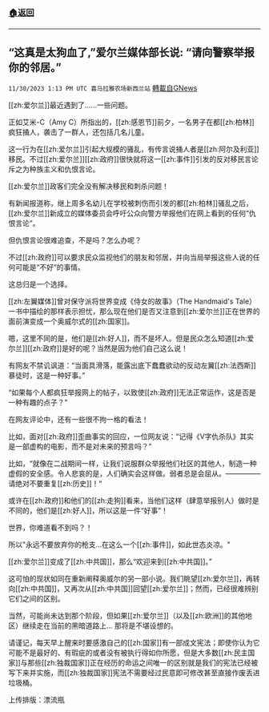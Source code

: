 ###  [:house:返回](README.md)
---


## “这真是太狗血了,”爱尔兰媒体部长说: “请向警察举报你的邻居。”
`11/30/2023 1:13 PM UTC 喜马拉雅农场新西兰站` [轉載自GNews](https://gnews.org/articles/2054271)

         

[[zh:爱尔兰]]最近遇到了......一些问题。

正如艾米\-C（Amy C）所指出的，[[zh:感恩节]]前夕，一名男子在都[[zh:柏林]]疯狂捅人，袭击了一群人，还包括几名儿童。

这一行为在[[zh:爱尔兰]]引起大规模的骚乱，有传言说捅人者是[[zh:阿尔及利亚]]移民。不过[[zh:爱尔兰]][[zh:政府]]很快就将这一[[zh:事件]]引发的反对移民言论斥之为种族主义和仇恨言论。

[[zh:爱尔兰]]政客们完全没有解决移民和刺杀问题！

有新闻报道称，继上周多名幼儿在学校被刺伤而引发的都[[zh:柏林]]骚乱之后，[[zh:爱尔兰]]新成立的媒体委员会呼吁公众向警方举报他们在网上看到的任何“仇恨言论”。

但仇恨言论很难追查，不是吗？怎么办呢？

不过[[zh:政府]]可以要求民众监视他们的朋友和邻居，并向当局举报这些人说的任何可能是“不好”的事情。

这总归是一个选择。

[[zh:左翼媒体]]曾对保守派将世界变成《侍女的故事》（The Handmaid's Tale）一书中描绘的那样表示担忧，那么现在他们是否又注意到[[zh:爱尔兰]]正在世界的面前演变成一个奥威尔式的[[zh:国家]]。

嗯，这里不同的是，他们是[[zh:好人]]，而不是坏人。但是民众怎么知道[[zh:爱尔兰]][[zh:政府]]是好的呢？当然是因为他们自己这么说！

有网友不禁讥讽道：“当面具滑落，能露出底下蠢蠢欲动的反动左翼[[zh:法西斯]]暴徒时，这是一种好事。”

“如果每个人都疯狂举报网上的帖子，以致使[[zh:政府]]无法正常运作，这是否是一种有趣的点子？”

在网友评论中，还有一些很不拘一格的看法！

比如，面对[[zh:政府]]歪曲事实的回应，一位网友说：“记得《V字仇杀队》其实是一部虚构的电影，而不是对未来的预言吗？”

比如，“就像在二战期间一样，让我们说服群众举报他们社区的其他人，制造一种虚假的安全感。令人悲哀的是，人们确实会这样做。弱者总是会屈从。—————请绝对不要重复[[zh:历史]]！“

或许在[[zh:政府]]和他们的[[zh:走狗]]看来，当他们这样（肆意举报别人）做时是不同的，他们是[[zh:好人]]，所以这是一件“好事”！

世界，你难道看不到吗？！

所以"永远不要放弃你的枪支…在这么一个[[zh:事件]]，如此世态炎凉。"

[[zh:爱尔兰]]变成了[[zh:中共国]]，那么“欢迎来到[[zh:中共国]]。”

这可怕的现状如同在重新阐释奥威尔的另一部小说。我们眺望[[zh:爱尔兰]]，再转向[[zh:中共国]]，又再次从[[zh:中共国]]回望[[zh:爱尔兰]]；然而，已经很难辨别它们之间的区别。

当然，可能尚未达到那个阶段，但如果[[zh:爱尔兰]]（以及[[zh:欧洲]]的其他地区）继续走在当前的黑暗道路上... 那将是不堪设想的。

请谨记，每天早上醒来时要感激自己的[[zh:国家]]有一部成文宪法；即使你认为它可能不是最好的、有瑕疵的或者没有被执行得如你所愿，但是大多数[[zh:民主国家]]与那些[[zh:独裁国家]]正在经历的命运之间唯一的区别就是我们的宪法已经被写下来并实施，而[[zh:独裁国家]]宪法不需要经过民意即可修改甚至直接作废丢进垃圾桶。

上传排版：漂流瓶
